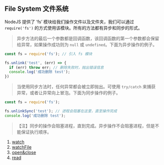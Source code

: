 ## File System 文件系统

NodeJS 提供了 ‘fs’ 模块给我们操作文件以及文件夹，我们可以通过 `require('fs')` 的方式使用该模块。所有的方法都有异步和同步的形式。

>异步方法的最后一个参数都是回调函数，该回调函数的第一个参数都会保留给异常，如果操作成功则为 `null` 或 `undefined`。下面为异步操作的例子。

```javascript
const fs = require('fs'); // 引入 fs 模块

fs.unlink('test', (err) => {
  if (err) throw err; // 删除失败时，抛出错误信息
  console.log('成功删除 test');
})
```

>当使用同步方法时，任何异常都会被立即抛出。可使用 `try/catch` 来捕获异常，或者让异常向上冒泡。下面为同步操作的例子。

```javascript
const fs = require('fs');

fs.unlinkSync('test'); // 进程会阻塞在这里，直至操作完成
console.log('成功删除 test');
```

>【注】同步的操作会阻塞进程，直到完成。异步操作不会阻塞进程，但是不能保证执行顺序。

1. [watch](./01_watch)
1. [watchFile](./02_watchFile)
1. [open&close](./03_open&close)
1. [read](./04_read)
